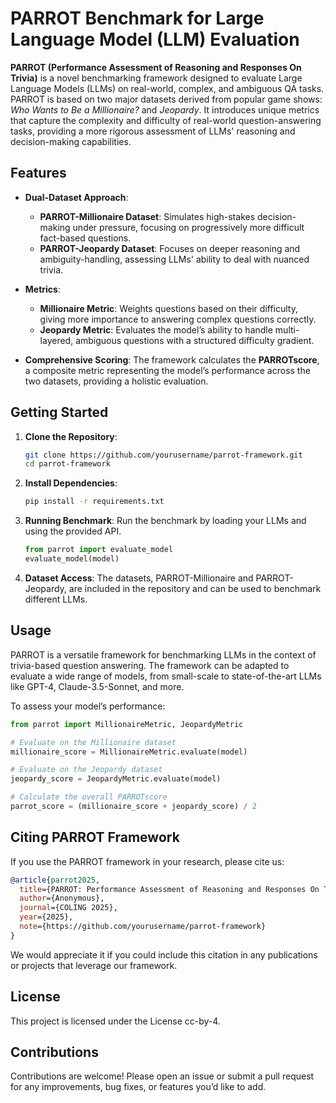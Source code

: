 
# PARROT Benchmark for Large Language Model (LLM) Evaluation

**PARROT (Performance Assessment of Reasoning and Responses On Trivia)** is a novel benchmarking framework designed to evaluate Large Language Models (LLMs) on real-world, complex, and ambiguous QA tasks. PARROT is based on two major datasets derived from popular game shows: *Who Wants to Be a Millionaire?* and *Jeopardy*. It introduces unique metrics that capture the complexity and difficulty of real-world question-answering tasks, providing a more rigorous assessment of LLMs' reasoning and decision-making capabilities.

## Features

- **Dual-Dataset Approach**: 
  - **PARROT-Millionaire Dataset**: Simulates high-stakes decision-making under pressure, focusing on progressively more difficult fact-based questions.
  - **PARROT-Jeopardy Dataset**: Focuses on deeper reasoning and ambiguity-handling, assessing LLMs' ability to deal with nuanced trivia.
  
- **Metrics**:
  - **Millionaire Metric**: Weights questions based on their difficulty, giving more importance to answering complex questions correctly.
  - **Jeopardy Metric**: Evaluates the model’s ability to handle multi-layered, ambiguous questions with a structured difficulty gradient.
  
- **Comprehensive Scoring**: The framework calculates the **PARROTscore**, a composite metric representing the model’s performance across the two datasets, providing a holistic evaluation.

## Getting Started

1. **Clone the Repository**:
   ```bash
   git clone https://github.com/yourusername/parrot-framework.git
   cd parrot-framework
   ```

2. **Install Dependencies**:
   ```bash
   pip install -r requirements.txt
   ```

3. **Running Benchmark**:
   Run the benchmark by loading your LLMs and using the provided API.
   ```python
   from parrot import evaluate_model
   evaluate_model(model)
   ```

4. **Dataset Access**:
   The datasets, PARROT-Millionaire and PARROT-Jeopardy, are included in the repository and can be used to benchmark different LLMs.

## Usage

PARROT is a versatile framework for benchmarking LLMs in the context of trivia-based question answering. The framework can be adapted to evaluate a wide range of models, from small-scale to state-of-the-art LLMs like GPT-4, Claude-3.5-Sonnet, and more.

To assess your model’s performance:

```python
from parrot import MillionaireMetric, JeopardyMetric

# Evaluate on the Millionaire dataset
millionaire_score = MillionaireMetric.evaluate(model)

# Evaluate on the Jeopardy dataset
jeopardy_score = JeopardyMetric.evaluate(model)

# Calculate the overall PARROTscore
parrot_score = (millionaire_score + jeopardy_score) / 2
```

## Citing PARROT Framework

If you use the PARROT framework in your research, please cite us:

```bibtex
@article{parrot2025,
  title={PARROT: Performance Assessment of Reasoning and Responses On Trivia for LLM Benchmarking},
  author={Anonymous},
  journal={COLING 2025},
  year={2025},
  note={https://github.com/yourusername/parrot-framework}
}
```

We would appreciate it if you could include this citation in any publications or projects that leverage our framework.

## License

This project is licensed under the License cc-by-4.

## Contributions

Contributions are welcome! Please open an issue or submit a pull request for any improvements, bug fixes, or features you’d like to add.
